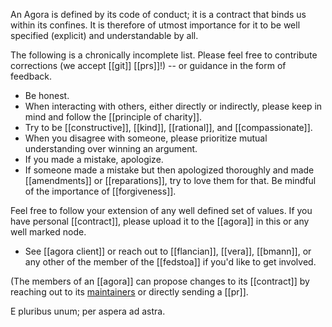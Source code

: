 An Agora is defined by its code of conduct; it is a contract that binds us within its confines. It is therefore of utmost importance for it to be well specified (explicit) and understandable by all.

The following is a chronically incomplete list. Please feel free to contribute corrections (we accept [[git]] [[prs]]!) -- or guidance in the form of feedback.

- Be honest.
- When interacting with others, either directly or indirectly, please keep in mind and follow the [[principle of charity]].
- Try to be [[constructive]], [[kind]], [[rational]], and [[compassionate]].
- When you disagree with someone, please prioritize mutual understanding over winning an argument.
- If you made a mistake, apologize.
- If someone made a mistake but then apologized thoroughly and made [[amendments]] or [[reparations]], try to love them for that. Be mindful of the importance of [[forgiveness]].

Feel free to follow your extension of any well defined set of values. If you have personal [[contract]], please upload it to the [[agora]] in this or any well marked node. 
  - See [[agora client]] or reach out to [[flancian]], [[vera]], [[bmann]], or any other of the member of the [[fedstoa]] if you'd like to get involved.

(The members of an [[agora]] can propose changes to its [[contract]] by reaching out to its [maintainers](https://anagora.org/node/fedstoa) or directly sending a [[pr]].

E pluribus unum; per aspera ad astra.
